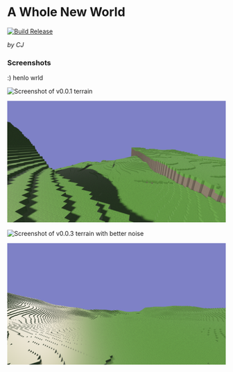 # A Whole New World

[![Build Release](https://github.com/cjburkey01/cjs_whole_new_world/actions/workflows/release.yml/badge.svg)](https://github.com/cjburkey01/cjs_whole_new_world/actions/workflows/release.yml)

*by CJ*

### Screenshots

:) henlo wrld

![Screenshot of v0.0.1 terrain](./screenshots/v0.0.1.png)

![Screenshot of v0.0.2 terrain with fixed textures](./screenshots/v0.0.2.png)

![Screenshot of v0.0.3 terrain with better noise](./screenshots/v0.0.3.png)

![Screenshot of v0.0.4 larger-ish terrain](./screenshots/v0.0.4.png)
